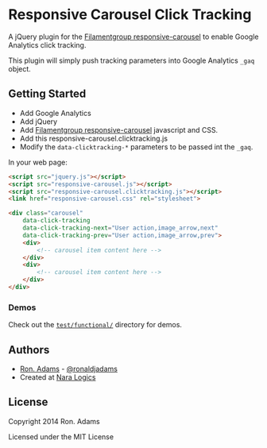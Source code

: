 # Responsive Carousel Click Tracking

A jQuery plugin for the [Filamentgroup responsive-carousel](https://github.com/filamentgroup/responsive-carousel/) to enable Google Analytics click tracking.

This plugin will simply push tracking parameters into Google Analytics `_gaq` object. 


## Getting Started

* Add Google Analytics
* Add jQuery
* Add [Filamentgroup responsive-carousel](https://github.com/filamentgroup/responsive-carousel/) javascript and CSS.
* Add this responsive-carousel.clicktracking.js
* Modify the `data-clicktracking-*` parameters to be passed int the `_gaq`.

In your web page:

```html
<script src="jquery.js"></script>
<script src="responsive-carousel.js"></script>
<script src="responsive-carousel.clicktracking.js"></script>
<link href="responsive-carousel.css" rel="stylesheet">

<div class="carousel"
    data-click-tracking
    data-click-tracking-next="User action,image_arrow,next"
    data-click-tracking-prev="User action,image_arrow,prev">
    <div>
        <!-- carousel item content here -->
    </div>
    <div>
        <!-- carousel item content here -->
    </div>
</div>

```

### Demos

Check out the [`test/functional/`](http://htmlpreview.github.io/?https://github.com/ronaldjadams/responsive-carousel-clicktracking/test/functional/) directory for demos.

## Authors

* [Ron. Adams](https://github.com/ronaldjadams) - [@ronaldjadams](http://twitter.com/ronaldjadams)
* Created at [Nara Logics](http://nara.me/)

## License

Copyright 2014 Ron. Adams

Licensed under the MIT License
